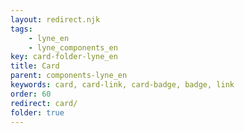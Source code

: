 ```yaml
---
layout: redirect.njk
tags: 
    - lyne_en
    - lyne_components_en
key: card-folder-lyne_en
title: Card
parent: components-lyne_en
keywords: card, card-link, card-badge, badge, link
order: 60
redirect: card/
folder: true
---
```

